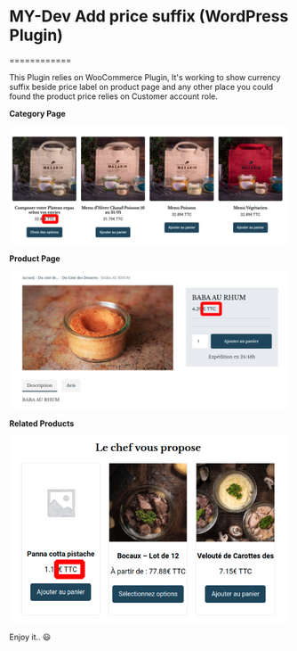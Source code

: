 # MY-Dev Add price suffix (WordPress Plugin)
============

This Plugin relies on WooCommerce Plugin, It's working to show currency suffix beside price label on product page and any other place you could found the product price relies on Customer account role.

**Category Page**

![Add price suffix to WooCommerce plugin in category page](https://github.com/mhmdyoussef/images/blob/main/my-dev-add-price-suffix/1.png?raw=true)


**Product Page**

![Add price suffix to WooCommerce plugin in product page](https://github.com/mhmdyoussef/images/blob/main/my-dev-add-price-suffix/2.png?raw=true)

**Related Products**

![Add price suffix to WooCommerce plugin in related product](https://github.com/mhmdyoussef/images/blob/main/my-dev-add-price-suffix/3.png?raw=true)

Enjoy it.. :smiley:
